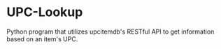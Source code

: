 # UPC-Lookup
Python program that utilizes upcitemdb's RESTful API to get information based on an item's UPC.
